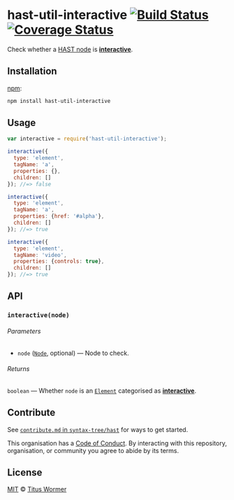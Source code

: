 # hast-util-interactive [![Build Status][build-badge]][build-page] [![Coverage Status][coverage-badge]][coverage-page]

Check whether a [HAST node][hast] is [**interactive**][spec].

## Installation

[npm][]:

```bash
npm install hast-util-interactive
```

## Usage

```javascript
var interactive = require('hast-util-interactive');

interactive({
  type: 'element',
  tagName: 'a',
  properties: {},
  children: []
}); //=> false

interactive({
  type: 'element',
  tagName: 'a',
  properties: {href: '#alpha'},
  children: []
}); //=> true

interactive({
  type: 'element',
  tagName: 'video',
  properties: {controls: true},
  children: []
}); //=> true
```

## API

### `interactive(node)`

###### Parameters

*   `node` ([`Node`][node], optional) — Node to check.

###### Returns

`boolean` — Whether `node` is an [`Element`][element] categorised
as [**interactive**][spec].

## Contribute

See [`contribute.md` in `syntax-tree/hast`][contribute] for ways to get
started.

This organisation has a [Code of Conduct][coc].  By interacting with this
repository, organisation, or community you agree to abide by its terms.

## License

[MIT][license] © [Titus Wormer][author]

<!-- Definition -->

[build-badge]: https://img.shields.io/travis/syntax-tree/hast-util-interactive.svg

[build-page]: https://travis-ci.org/syntax-tree/hast-util-interactive

[coverage-badge]: https://img.shields.io/codecov/c/github/syntax-tree/hast-util-interactive.svg

[coverage-page]: https://codecov.io/github/syntax-tree/hast-util-interactive?branch=master

[npm]: https://docs.npmjs.com/cli/install

[license]: LICENSE

[author]: http://wooorm.com

[hast]: https://github.com/syntax-tree/hast

[node]: https://github.com/syntax-tree/unist#node

[element]: https://github.com/syntax-tree/hast#element

[spec]: https://html.spec.whatwg.org/#interactive-content

[contribute]: https://github.com/syntax-tree/hast/blob/master/contributing.md

[coc]: https://github.com/syntax-tree/hast/blob/master/code-of-conduct.md
